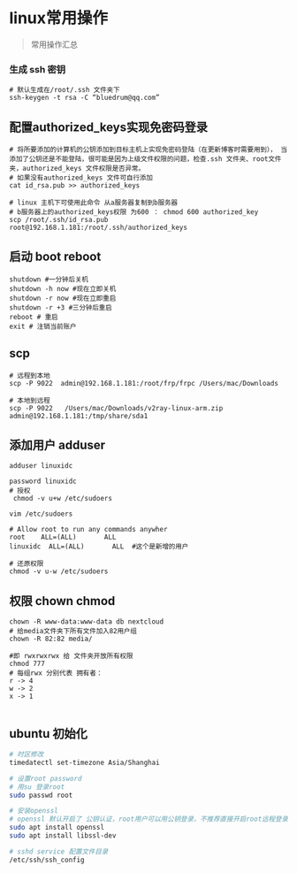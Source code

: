 # linux常用操作
> 常用操作汇总
### 生成 ssh 密钥
```shell script
# 默认生成在/root/.ssh 文件夹下
ssh-keygen -t rsa -C “bluedrum@qq.com”
```
## 配置authorized_keys实现免密码登录
```shell script
# 将所要添加的计算机的公钥添加到目标主机上实现免密码登陆（在更新博客时需要用到）， 当添加了公钥还是不能登陆，很可能是因为上级文件权限的问题，检查.ssh 文件夹、root文件夹，authorized_keys 文件权限是否异常。
# 如果没有authorized_keys 文件可自行添加
cat id_rsa.pub >> authorized_keys 

# linux 主机下可使用此命令 从a服务器复制到b服务器
# b服务器上的authorized_keys权限 为600 ： chmod 600 authorized_key
scp /root/.ssh/id_rsa.pub root@192.168.1.181:/root/.ssh/authorized_keys
```
## 启动 boot reboot
```shell script
shutdown #一分钟后关机
shutdown -h now #现在立即关机
shutdown -r now #现在立即重启
shutdown -r +3 #三分钟后重启
reboot # 重启
exit # 注销当前账户
```
## scp
```shell script
# 远程到本地
scp -P 9022  admin@192.168.1.181:/root/frp/frpc /Users/mac/Downloads

# 本地到远程
scp -P 9022   /Users/mac/Downloads/v2ray-linux-arm.zip  admin@192.168.1.181:/tmp/share/sda1  
```
## 添加用户 adduser
```shell script
adduser linuxidc

password linuxidc
# 授权
 chmod -v u+w /etc/sudoers
 
vim /etc/sudoers

# Allow root to run any commands anywher  
root    ALL=(ALL)       ALL  
linuxidc  ALL=(ALL)       ALL  #这个是新增的用户

# 还原权限
chmod -v u-w /etc/sudoers
```
## 权限 chown chmod
```shell script
chown -R www-data:www-data db nextcloud
# 给media文件夹下所有文件加入82用户组
chown -R 82:82 media/ 

#即 rwxrwxrwx 给 文件夹开放所有权限
chmod 777
# 每组rwx 分别代表 拥有者： 
r -> 4
w -> 2
x -> 1
 
```

## ubuntu 初始化
```bash
# 时区修改
timedatectl set-timezone Asia/Shanghai

# 设置root password
# 用su 登录root
sudo passwd root

# 安装openssl
# openssl 默认开启了 公钥认证，root用户可以用公钥登录，不推荐直接开启root远程登录
sudo apt install openssl
sudo apt install libssl-dev

# sshd service 配置文件目录
/etc/ssh/ssh_config
```
